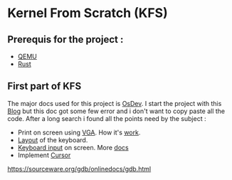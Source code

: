 # Kernel From Scratch (KFS)

## Prerequis for the project :
- [QEMU][QEMU Install]
- [Rust][Rust Install]

## First part of KFS
The major docs used for this project is [OsDev][Wiki OsDev].
I start the project with this [Blog][Rust Blog] but this doc got some few error and i don't want to copy paste all the code. After a long search i found all the points need by the subject :
- Print on screen using [VGA][Printing on screen]. How it's [work][Explanation VGA text mode].
- [Layout][Layout table] of the keyboard.
- [Keyboard input][felixcloutier I/O Explain] on screen. More [docs][PS2 controller]
- Implement [Cursor][Cursor I/O]

<!-- ## Qu'est ce qu'un OS ?
Un logiciel controllant le systéme informatique et les ressources.
Fonction principale d'un OS :
- Gestion de la mémoire et des autres ressources système.
- Imposer des politiques de sécurité et d'accès.
- Planification et multiplexage des processus et des threads.
- Lancement et fermeture dynamiques des programmes utilisateurs.
- Fournir une interface utilisateur de base et une interface de programmeur d'application.

Pour rappel un OS n'est pas :
- Le Hardware
- Une application (ex: Note, bloc note, Brave, ...)
- Suite d'utilitaire (ex : GNU)
- Une environnement de Dev (ex : IDE)
- Interface graphique 

Ils peuvent être distribués dans l'OS mais ne font pas partie de l'OS.

## Qu'est ce qu'un noyau (Kernel) :

Le kernel est une part de l'OS que nous ne verrons jamais. Il permet à tout les programmes de s'éxecuter.
Il gére les events du hardware comme du software et manage l'accés des ressources.

Le noyau va faire de l'abstraction pour les fichiers, les processus, les sockets, les repertoires et bien d'autre encore.


### Debug data
Il faut lancer le projet avec Kvm. Pour cela il faut une machine virtuel Ubuntu.

Ensuite il faut un disque dur comme un fichier `.img`.

https://elearning.intra.42.fr/notions/kfs-1/videos/kfs-1 -->

https://sourceware.org/gdb/onlinedocs/gdb.html

[QEMU Install]: https://www.qemu.org/download/
[Rust Install]: https://www.rust-lang.org/tools/install
[Wiki OsDev]: https://wiki.osdev.org/Introduction "OsDev Wiki"
[Rust Blog]: https://os.phil-opp.com/edition-1/ "Bluid kernel in Rust"
[Printing on screen]: https://os.phil-opp.com/printing-to-screen/ "VGA Part"
[Explanation VGA text mode]: https://en.wikipedia.org/wiki/VGA_text_mode "VGA Wikipedia"
[felixcloutier I/O Explain]: https://www.felixcloutier.com/x86/in "I/O Explanation"
[Cursor I/O]: https://wiki.osdev.org/Text_Mode_Cursor#Without_the_BIOS "Cursor explain"
[PS2 controller]: https://wiki.osdev.org/%228042%22_PS/2_Controller#PS/2_Controller_IO_Ports "PS2 controller"
[Layout table]: https://users.utcluj.ro/~baruch/sie/labor/PS2/Scan_Codes_Set_1.htm "Layout Keyboard Qwerty"

